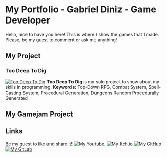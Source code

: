# My Portfolio - Gabriel Diniz - Game Developer

Hello, nice to have you here! This is where I show the games that I made. Please, be my guest to comment or ask me anything!


## My Project
### Too Deep To Dig
[![Too Deep To Dig](https://i9.ytimg.com/vi_webp/tqRdO8yj7KU/sddefault.webp?v=62e587ee&sqp=COC52ZcG&rs=AOn4CLBzNm8EpBS0Xn_CXqKV_g4lwCbNtw)](https://www.youtube.com/watch?v=tqRdO8yj7KU "Too Deep To Dig") **Too Deep To Dig** is my solo project to show about my skills in programming.
**Keywords:** Top-Down RPG, Combat System, Spell-Casting System, Procedural Generation, Dungeons Random Procedurally Generated

## My Gamejam Project


## Links
Be my guest to like and share it!
[![My Youtube](https://brandeps.com/icon-download/Y/Youtube-icon-vector-02.svg)](https://www.youtube.com/channel/UCF5SJBWl3d_LE6hT3I6gNig "Hear No Darkness on Youtube").
[![My Itch.io](https://static.itch.io/images/itchio-textless-black.svg)](https://hear-no-darkness.itch.io "Hear No Darkness on Youtube")
[![My GitHub](https://github.githubassets.com/images/modules/logos_page/GitHub-Mark.png)](https://github.com/gabrielndiniz "Gabriel N Diniz on GitHub")
[![My GitLab](https://about.gitlab.com/images/press/press-kit-icon.svg)](https://gitlab.com/gabrielnd1/ "Gabriel N Diniz on GitLab")